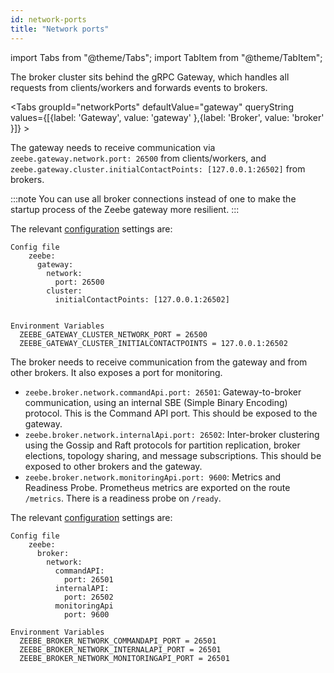 ```yaml
---
id: network-ports
title: "Network ports"
---
```


import Tabs from "@theme/Tabs";
import TabItem from "@theme/TabItem";

The broker cluster sits behind the gRPC Gateway, which handles all requests from clients/workers and forwards events to brokers.

<Tabs groupId="networkPorts" defaultValue="gateway" queryString values={[{label: 'Gateway', value: 'gateway' },{label: 'Broker', value: 'broker' }]} >

<TabItem value="gateway">

The gateway needs to receive communication via `zeebe.gateway.network.port: 26500` from clients/workers, and `zeebe.gateway.cluster.initialContactPoints: [127.0.0.1:26502]` from brokers.

:::note
You can use all broker connections instead of one to make the startup process of the Zeebe gateway more resilient.
:::

The relevant [configuration](../configuration/configuration.md) settings are:

```
Config file
    zeebe:
      gateway:
        network:
          port: 26500
        cluster:
          initialContactPoints: [127.0.0.1:26502]


Environment Variables
  ZEEBE_GATEWAY_CLUSTER_NETWORK_PORT = 26500
  ZEEBE_GATEWAY_CLUSTER_INITIALCONTACTPOINTS = 127.0.0.1:26502
```

</TabItem>

<TabItem value="broker">

The broker needs to receive communication from the gateway and from other brokers. It also exposes a port for monitoring.

- `zeebe.broker.network.commandApi.port: 26501`: Gateway-to-broker communication, using an internal SBE (Simple Binary Encoding) protocol. This is the Command API port. This should be exposed to the gateway.
- `zeebe.broker.network.internalApi.port: 26502`: Inter-broker clustering using the Gossip and Raft protocols for partition replication, broker elections, topology sharing, and message subscriptions. This should be exposed to other brokers and the gateway.
- `zeebe.broker.network.monitoringApi.port: 9600`: Metrics and Readiness Probe. Prometheus metrics are exported on the route `/metrics`. There is a readiness probe on `/ready`.

The relevant [configuration](../configuration/configuration.md) settings are:

```
Config file
    zeebe:
      broker:
        network:
          commandAPI:
            port: 26501
          internalAPI:
            port: 26502
          monitoringApi
            port: 9600

Environment Variables
  ZEEBE_BROKER_NETWORK_COMMANDAPI_PORT = 26501
  ZEEBE_BROKER_NETWORK_INTERNALAPI_PORT = 26501
  ZEEBE_BROKER_NETWORK_MONITORINGAPI_PORT = 26501
```

</TabItem>
</Tabs>

